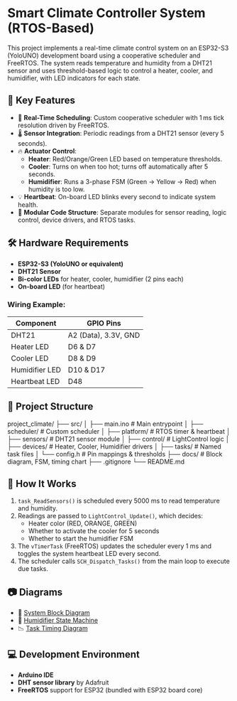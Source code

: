 # Smart Climate Controller System (RTOS-Based)

This project implements a real-time climate control system on an ESP32-S3 (YoloUNO) development board using a cooperative scheduler and FreeRTOS. The system reads temperature and humidity from a DHT21 sensor and uses threshold-based logic to control a heater, cooler, and humidifier, with LED indicators for each state.

## 🧠 Key Features

- 🔁 **Real-Time Scheduling**: Custom cooperative scheduler with 1 ms tick resolution driven by FreeRTOS.
- 🌡️ **Sensor Integration**: Periodic readings from a DHT21 sensor (every 5 seconds).
- 🔥 **Actuator Control**:
  - **Heater**: Red/Orange/Green LED based on temperature thresholds.
  - **Cooler**: Turns on when too hot; turns off automatically after 5 seconds.
  - **Humidifier**: Runs a 3-phase FSM (Green → Yellow → Red) when humidity is too low.
- 💡 **Heartbeat**: On-board LED blinks every second to indicate system health.
- 🧱 **Modular Code Structure**: Separate modules for sensor reading, logic control, device drivers, and RTOS tasks.

## 🛠️ Hardware Requirements

- **ESP32-S3 (YoloUNO or equivalent)**
- **DHT21 Sensor**
- **Bi-color LEDs** for heater, cooler, humidifier (2 pins each)
- **On-board LED** (for heartbeat)

### Wiring Example:
| Component     | GPIO Pins     |
|---------------|---------------|
| DHT21         | A2 (Data), 3.3V, GND |
| Heater LED    | D6 & D7       |
| Cooler LED    | D8 & D9       |
| Humidifier LED| D10 & D17     |
| Heartbeat LED | D48           |

## 📁 Project Structure
project_climate/
├── src/
│ ├── main.ino # Main entrypoint
│ ├── scheduler/ # Custom scheduler
│ ├── platform/ # RTOS timer & heartbeat
│ ├── sensors/ # DHT21 sensor module
│ ├── control/ # LightControl logic
│ ├── devices/ # Heater, Cooler, Humidifier drivers
│ ├── tasks/ # Named task files
│ └── config.h # Pin mappings & thresholds
├── docs/ # Block diagram, FSM, timing chart
├── .gitignore
└── README.md


## 🚀 How It Works

1. `task_ReadSensors()` is scheduled every 5000 ms to read temperature and humidity.
2. Readings are passed to `LightControl_Update()`, which decides:
   - Heater color (RED, ORANGE, GREEN)
   - Whether to activate the cooler for 5 seconds
   - Whether to start the humidifier FSM
3. The `vTimerTask` (FreeRTOS) updates the scheduler every 1 ms and toggles the system heartbeat LED every second.
4. The scheduler calls `SCH_Dispatch_Tasks()` from the main loop to execute due tasks.

## 📷 Diagrams

- 🧩 [System Block Diagram](docs/SystemDesign_diagram.png)
- 🔄 [Humidifier State Machine](docs/Humidifier_FSM.png)
- 📉 [Task Timing Diagram](docs/timing_diagram.png)

## 💻 Development Environment

- **Arduino IDE**
- **DHT sensor library** by Adafruit
- **FreeRTOS** support for ESP32 (bundled with ESP32 board core)


